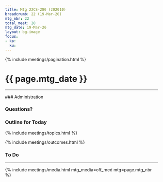 ```yaml
---
title: Mtg 22CS-280 (202010)
breadcrumb: 22 (19-Mar-20)
mtg_nbr: 22
total_meet: 28
mtg_date: 19-Mar-20
layout: bg-image
focus:
- ka:
  ku:
---
```

{% include meetings/pagination.html %}
<h1 class="text-center">{{ page.mtg_date }}</h1>
<hr />
### Administration

### Questions?

### Outline for Today

{% include meetings/topics.html %}

{% include meetings/outcomes.html %}

### To Do

<hr />
{% include meetings/media.html mtg_media=off_med mtg=page.mtg_nbr %}
